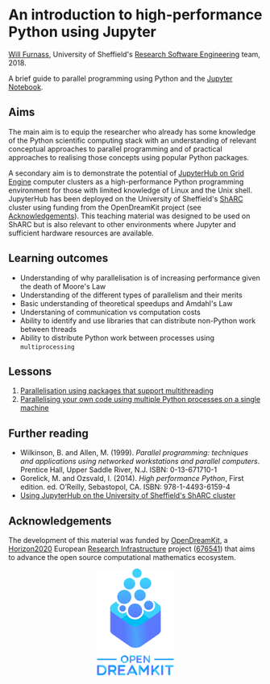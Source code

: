# An introduction to high-performance Python using Jupyter

[Will Furnass][wf], University of Sheffield's [Research Software Engineering][uos-rse] team, 2018.

A brief guide to parallel programming using Python and the [Jupyter Notebook][jupyter].

## Aims

The main aim is to equip the researcher who already has some knowledge of the Python scientific computing stack with
an understanding of relevant conceptual approaches to parallel programming and of practical approaches to realising those concepts using popular Python packages.

A secondary aim is to demonstrate the potential of [JupyterHub on Grid Engine][jh-on-sharc] computer clusters
as a high-performance Python programming environment for those with limited knowledge of Linux and the Unix shell. 
JupyterHub has been deployed on the University of Sheffield's [ShARC][jh-on-sharc] cluster using 
funding from the OpenDreamKit project (see [Acknowledgements](#Acknowledgements)).
This teaching material was designed to be used on ShARC but is also relevant to other environments where Jupyter and sufficient hardware resources are available.

## Learning outcomes

* Understanding of why parallelisation is of increasing performance given the death of Moore's Law
* Understanding of the different types of parallelism and their merits
* Basic understanding of theoretical speedups and Amdahl's Law
* Understaning of communication vs computation costs
* Ability to identify and use libraries that can distribute non-Python work between threads
* Ability to distribute Python work between processes using `multiprocessing`

## Lessons

1. [Parallelisation using packages that support multithreading](tutorials/multithreading.ipynb)
1. [Parallelising your own code using multiple Python processes on a single machine](tutorials/multiprocessing.ipynb)

## Further reading

* Wilkinson, B. and Allen, M. (1999). *Parallel programming: techniques and applications using networked workstations and parallel computers*. 
  Prentice Hall, Upper Saddle River, N.J. ISBN: 0-13-671710-1
* Gorelick, M. and Ozsvald, I. (2014). *High performance Python*, 
  First edition. ed. O’Reilly, Sebastopol, CA.  ISBN: 978-1-4493-6159-4
* [Using JupyterHub on the University of Sheffield's ShARC cluster](http://docs.hpc.shef.ac.uk/en/latest/hpc/jupyterhub.html)

## Acknowledgements

The development of this material was funded by [OpenDreamKit][odk], 
a [Horizon2020][h2020] European [Research Infrastructure][res-inf] project ([676541][odk-grant]) that aims to 
advance the open source computational mathematics ecosystem.

<div align="center"> 
<img src="static/opendreamkit.svg" alt="OpenDreamKit logo" alt="LabCollector logo" width="30%" />
</div>

[odk]: http://opendreamkit.org/
[h2020]: https://ec.europa.eu/programmes/horizon2020/
[res-inf]: https://ec.europa.eu/programmes/horizon2020/en/h2020-section/european-research-infrastructures-including-e-infrastructures
[odk-grant]: http://cordis.europa.eu/project/rcn/198334_en.html
[uos-rse]: http://rse.shef.ac.uk
[wf]: http://learningpatterns.me
[jh-on-sharc]: http://docs.hpc.shef.ac.uk/en/latest/hpc/jupyterhub.html
[jupyter]: http://jupyter.org/
